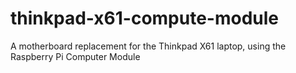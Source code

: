 # thinkpad-x61-compute-module
A motherboard replacement for the Thinkpad X61 laptop, using the Raspberry Pi Computer Module

